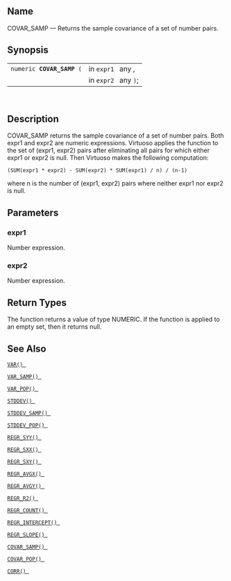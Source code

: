 <div id="fn_covar_samp" class="refentry">

<div class="titlepage">

</div>

<div class="refnamediv">

## Name

COVAR_SAMP — Returns the sample covariance of a set of number pairs.

</div>

<div class="refsynopsisdiv">

## Synopsis

<div id="fsyn_covar_samp" class="funcsynopsis">

|                                |                      |
|--------------------------------|----------------------|
| `numeric `**`COVAR_SAMP`**` (` | in `expr1 ` any ,    |
|                                | in `expr2 ` any `)`; |

<div class="funcprototype-spacer">

 

</div>

</div>

</div>

<div id="desc_covar_samp" class="refsect1">

## Description

COVAR_SAMP returns the sample covariance of a set of number pairs. Both
expr1 and expr2 are numeric expressions. Virtuoso applies the function
to the set of (expr1, expr2) pairs after eliminating all pairs for which
either expr1 or expr2 is null. Then Virtuoso makes the following
computation:

``` programlisting
(SUM(expr1 * expr2) - SUM(expr2) * SUM(expr1) / n) / (n-1)
```

where n is the number of (expr1, expr2) pairs where neither expr1 nor
expr2 is null.

</div>

<div id="params_covar_samp" class="refsect1">

## Parameters

<div id="id79210" class="refsect2">

### expr1

Number expression.

</div>

<div id="id79213" class="refsect2">

### expr2

Number expression.

</div>

</div>

<div id="ret_covar_samp" class="refsect1">

## Return Types

The function returns a value of type NUMERIC. If the function is applied
to an empty set, then it returns null.

</div>

<div id="seealso_covar_samp" class="refsect1">

## See Also

<a href="fn_var.html" class="link" title="VAR"><code
class="function">VAR() </code></a>

<a href="fn_var_samp.html" class="link" title="VAR_SAMP"><code
class="function">VAR_SAMP() </code></a>

<a href="fn_var_pop.html" class="link" title="VAR_POP"><code
class="function">VAR_POP() </code></a>

<a href="fn_stddev.html" class="link" title="STDDEV"><code
class="function">STDDEV() </code></a>

<a href="fn_stddev_samp.html" class="link" title="STDDEV_SAMP"><code
class="function">STDDEV_SAMP() </code></a>

<a href="fn_stddev_pop.html" class="link" title="STDDEV_POP"><code
class="function">STDDEV_POP() </code></a>

<a href="fn_regr_syy.html" class="link" title="REGR_SYY"><code
class="function">REGR_SYY() </code></a>

<a href="fn_regr_sxx.html" class="link" title="REGR_SXX"><code
class="function">REGR_SXX() </code></a>

<a href="fn_regr_sxy.html" class="link" title="REGR_SXY"><code
class="function">REGR_SXY() </code></a>

<a href="fn_regr_avgx.html" class="link" title="REGR_AVGX"><code
class="function">REGR_AVGX() </code></a>

<a href="fn_regr_avgy.html" class="link" title="REGR_AVGY"><code
class="function">REGR_AVGY() </code></a>

<a href="fn_regr_r2.html" class="link" title="REGR_R2"><code
class="function">REGR_R2() </code></a>

<a href="fn_regr_count.html" class="link" title="REGR_COUNT"><code
class="function">REGR_COUNT() </code></a>

<a href="fn_regr_intercept.html" class="link"
title="REGR_INTERCEPT"><code
class="function">REGR_INTERCEPT() </code></a>

<a href="fn_regr_slope.html" class="link" title="REGR_SLOPE"><code
class="function">REGR_SLOPE() </code></a>

<a href="fn_covar_samp.html" class="link" title="COVAR_SAMP"><code
class="function">COVAR_SAMP() </code></a>

<a href="fn_covar_pop.html" class="link" title="COVAR_POP"><code
class="function">COVAR_POP() </code></a>

<a href="fn_corr.html" class="link" title="CORR"><code
class="function">CORR() </code></a>

</div>

</div>
